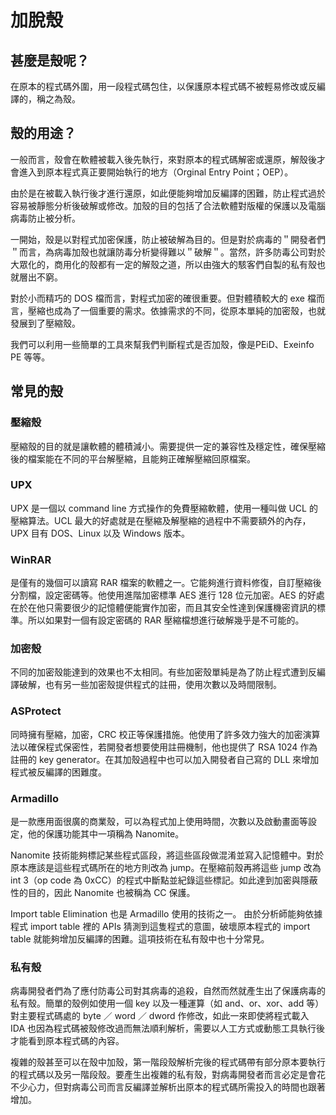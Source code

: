 # 加脫殼

## 甚麼是殼呢？

在原本的程式碼外圍，用一段程式碼包住，以保護原本程式碼不被輕易修改或反編譯的，稱之為殼。

## 殼的用途？

一般而言，殼會在軟體被載入後先執行，來對原本的程式碼解密或還原，解殼後才會進入到原本程式真正要開始執行的地方（Orginal Entry Point；OEP）。

由於是在被載入執行後才進行還原，如此便能夠增加反編譯的困難，防止程式過於容易被靜態分析後破解或修改。加殼的目的包括了合法軟體對版權的保護以及電腦病毒防止被分析。

一開始，殼是以對程式加密保護，防止被破解為目的。但是對於病毒的＂開發者們＂而言，為病毒加殼也就讓防毒分析變得難以＂破解＂。當然，許多防毒公司對於大眾化的，商用化的殼都有一定的解殼之道，所以由強大的駭客們自製的私有殼也就層出不窮。

對於小而精巧的 DOS 檔而言，對程式加密的確很重要。但對體積較大的 exe 檔而言，壓縮也成為了一個重要的需求。依據需求的不同，從原本單純的加密殼，也就發展到了壓縮殼。

我們可以利用一些簡單的工具來幫我們判斷程式是否加殼，像是PEiD、Exeinfo PE 等等。

## 常見的殼

### 壓縮殼

壓縮殼的目的就是讓軟體的體積減小。需要提供一定的兼容性及穩定性，確保壓縮後的檔案能在不同的平台解壓縮，且能夠正確解壓縮回原檔案。

### UPX

UPX 是一個以 command line 方式操作的免費壓縮軟體，使用一種叫做 UCL 的壓縮算法。UCL 最大的好處就是在壓縮及解壓縮的過程中不需要額外的內存，UPX 目有 DOS、Linux 以及 Windows 版本。

### WinRAR

是僅有的幾個可以讀寫 RAR 檔案的軟體之一。它能夠進行資料修復，自訂壓縮後分割檔，設定密碼等。他使用進階加密標準 AES 進行 128 位元加密。AES 的好處在於在他只需要很少的記憶體便能實作加密，而且其安全性達到保護機密資訊的標準。所以如果對一個有設定密碼的 RAR 壓縮檔想進行破解幾乎是不可能的。

### 加密殼

不同的加密殼能達到的效果也不太相同。有些加密殼單純是為了防止程式遭到反編譯破解，也有另一些加密殼提供程式的註冊，使用次數以及時間限制。

### ASProtect

同時擁有壓縮，加密，CRC 校正等保護措施。他使用了許多效力強大的加密演算法以確保程式保密性，若開發者想要使用註冊機制，他也提供了 RSA 1024 作為註冊的 key generator。在其加殼過程中也可以加入開發者自己寫的 DLL 來增加程式被反編譯的困難度。

### Armadillo

是一款應用面很廣的商業殼，可以為程式加上使用時間，次數以及啟動畫面等設定，他的保護功能其中一項稱為 Nanomite。

Nanomite 技術能夠標記某些程式區段，將這些區段做混淆並寫入記憶體中。對於原本應該是這些程式碼所在的地方則改為 jump。在壓縮前殼再將這些 jump 改為 int 3（op code 為 0xCC）的程式中斷點並紀錄這些標記。如此達到加密與隱蔽性的目的，因此 Nanomite 也被稱為 CC 保護。

Import table Elimination 也是 Armadillo 使用的技術之一。 由於分析師能夠依據程式 import table 裡的 APIs 猜測到這隻程式的意圖，破壞原本程式的 import table 就能夠增加反編譯的困難。這項技術在私有殼中也十分常見。

### 私有殼

病毒開發者們為了應付防毒公司對其病毒的追殺，自然而然就產生出了保護病毒的私有殼。簡單的殼例如使用一個 key 以及一種運算（如 and、or、xor、add 等）對主要程式碼處的 byte ／ word ／ dword 作修改，如此一來即使將程式載入 IDA 也因為程式碼被殼修改過而無法順利解析，需要以人工方式或動態工具執行後才能看到原本程式碼的內容。

複雜的殼甚至可以在殼中加殼，第一階段殼解析完後的程式碼帶有部分原本要執行的程式碼以及另一階段殼。要產生出複雜的私有殼，對病毒開發者而言必定是會花不少心力，但對病毒公司而言反編譯並解析出原本的程式碼所需投入的時間也跟著增加。







